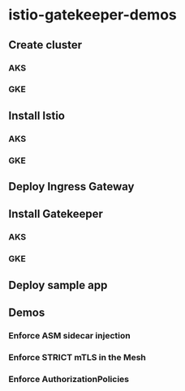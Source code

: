 # istio-gatekeeper-demos

## Create cluster

### AKS

### GKE

## Install Istio

### AKS

### GKE

## Deploy Ingress Gateway

## Install Gatekeeper

### AKS

### GKE

## Deploy sample app

## Demos

### Enforce ASM sidecar injection

### Enforce STRICT mTLS in the Mesh

### Enforce AuthorizationPolicies